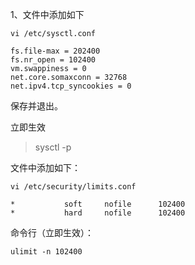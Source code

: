 1、文件中添加如下

```
vi /etc/sysctl.conf

fs.file-max = 202400
fs.nr_open = 102400
vm.swappiness = 0
net.core.somaxconn = 32768
net.ipv4.tcp_syncookies = 0

```

保存并退出。

立即生效
>sysctl -p 


文件中添加如下：

```
vi /etc/security/limits.conf

*   		soft     nofile  	 102400
*   		hard     nofile  	 102400

```


命令行（立即生效）：

```
ulimit -n 102400 

```